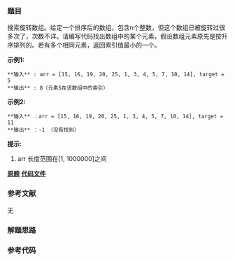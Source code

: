### 题目
搜索旋转数组。给定一个排序后的数组，包含n个整数，但这个数组已被旋转过很多次了，次数不详。请编写代码找出数组中的某个元素，假设数组元素原先是按升序排列的。若有多个相同元素，返回索引值最小的一个。

**示例1:**

    
    
    **输入** : arr = [15, 16, 19, 20, 25, 1, 3, 4, 5, 7, 10, 14], target = 5
    **输出** : 8（元素5在该数组中的索引）
    

**示例2:**

    
    
    **输入** ：arr = [15, 16, 19, 20, 25, 1, 3, 4, 5, 7, 10, 14], target = 11
    **输出** ：-1 （没有找到）
    

**提示:**

  1. arr 长度范围在[1, 1000000]之间

 **[原题](https://leetcode-cn.com/problems/search-rotate-array-lcci/)**    **[代码文件]()**


### 参考文献
无

### 解题思路




### 参考代码

```go


```




